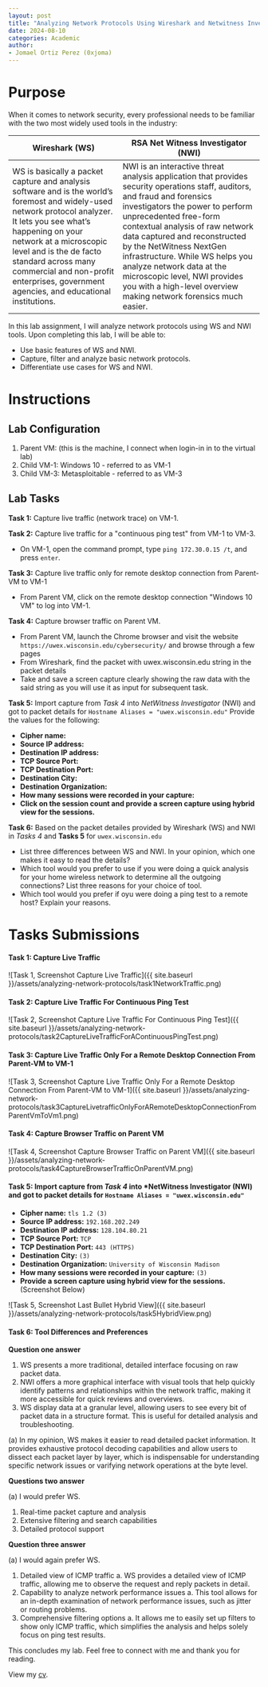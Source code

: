 ```yaml
---
layout: post
title: "Analyzing Network Protocols Using Wireshark and Netwitness Investigator"
date: 2024-08-10
categories: Academic
author:
- Jomael Ortiz Perez (0xjoma)
---
```


# Purpose
When it comes to network security, every professional needs to be familiar with the two most widely used tools in the industry:

Wireshark (WS)| RSA Net Witness Investigator (NWI)
--- | --- |
WS is basically a packet capture and analysis software and is the world’s foremost and widely-used network protocol analyzer. It lets you see what’s happening on your network at a microscopic level and is the de facto standard across many commercial and non-profit enterprises, government agencies, and educational institutions. | NWI is an interactive threat analysis application that provides security operations staff, auditors, and fraud and forensics investigators the power to perform unprecedented free-form contextual analysis of raw network data captured and reconstructed by the NetWitness NextGen infrastructure. While WS helps you analyze network data at the microscopic level, NWI provides you with a high-level overview making network forensics much easier. |

In this lab assignment, I will analyze network protocols using WS and NWI tools. Upon completing this lab, I will be able to:

* Use basic features of WS and NWI.
* Capture, filter and analyze basic network protocols.
* Differentiate use cases for WS and NWI.

# Instructions
## Lab Configuration
1. Parent VM: (this is the machine, I connect when login-in in to the virtual lab)
2. Child VM-1: Windows 10 - referred to as VM-1
3. Child VM-3: Metasploitable - referred to as VM-3

## Lab Tasks
**Task 1:** Capture live traffic (network trace) on VM-1.

**Task 2:** Capture live traffic for a "continuous ping test" from VM-1 to VM-3.
* On VM-1, open the command prompt, type `ping 172.30.0.15 /t`, and press `enter`.

**Task 3:** Capture live traffic only for remote desktop connection from Parent-VM to VM-1
* From Parent VM, click on the remote desktop connection "Windows 10 VM" to log into VM-1.

**Task 4:** Capture browser traffic on Parent VM.
* From Parent VM, launch the Chrome browser and visit the website `https://uwex.wisconsin.edu/cybersecurity/` and browse through a few pages
* From Wireshark, find the packet with uwex.wisconsin.edu string in the packet details
* Take and save a screen capture clearly showing the raw data with the said string as you will use it as input for subsequent task.

**Task 5:** Import capture from *Task 4* into *NetWitness Investigator* (NWI) and got to packet details for `Hostname Aliases = "uwex.wisconsin.edu"`
Provide the values for the following:
* **Cipher name:**
* **Source IP address:**
* **Destination IP address:**
* **TCP Source Port:**
* **TCP Destination Port:**
* **Destination City:**
* **Destination Organization:**
* **How many sessions were recorded in your capture:**
* **Click on the session count and provide a screen capture using hybrid view for the sessions.**

**Task 6:** Based on the packet detailes provided by Wireshark (WS) and NWI in *Tasks 4* and **Tasks 5** for `uwex.wisconsin.edu`
* List three differences between WS and NWI. In your opinion, which one makes it easy to read the details?
* Which tool would you prefer to use if you were doing a quick analysis for your home wireless network to determine all the outgoing connections? List three reasons for your choice of tool.
* Which tool would you prefer if oyu were doing a ping test to a remote host? Explain your reasons.

# Tasks Submissions
#### Task 1: Capture Live Traffic

![Task 1, Screenshot Capture Live Traffic]({{ site.baseurl }}/assets/analyzing-network-protocols/task1NetworkTraffic.png)

#### Task 2: Capture Live Traffic For Continuous Ping Test

![Task 2, Screenshot Capture Live Traffic For Continuous Ping Test]({{ site.baseurl }}/assets/analyzing-network-protocols/task2CaptureLiveTrafficForAContinuousPingTest.png)

#### Task 3: Capture Live Traffic Only For a Remote Desktop Connection From Parent-VM to VM-1

![Task 3, Screenshot Capture Live Traffic Only For a Remote Desktop Connection From Parent-VM to VM-1]({{ site.baseurl }}/assets/analyzing-network-protocols/task3CaptureLivetrafficOnlyForARemoteDesktopConnectionFromParentVmToVm1.png)

#### Task 4: Capture Browser Traffic on Parent VM

![Task 4, Screenshot Capture Browser Traffic on Parent VM]({{ site.baseurl }}/assets/analyzing-network-protocols/task4CaptureBrowserTrafficOnParentVM.png)

#### Task 5: Import capture from *Task 4* into *NetWitness Investigator (NWI) and got to packet details for `Hostname Aliases = "uwex.wisconsin.edu"`

* **Cipher name:** `tls 1.2 (3)`
* **Source IP address:** `192.168.202.249`
* **Destination IP address:** `128.104.80.21`
* **TCP Source Port:** `TCP`
* **TCP Destination Port:** `443 (HTTPS)`
* **Destination City:** `(3)`
* **Destination Organization:** `University of Wisconsin Madison`
* **How many sessions were recorded in your capture:** `(3)`
* **Provide a screen capture using hybrid view for the sessions.** (Screenshot Below)

![Task 5, Screenshot Last Bullet Hybrid View]({{ site.baseurl }}/assets/analyzing-network-protocols/task5HybridView.png)

#### Task 6: Tool Differences and Preferences

**Question one answer**

1.  WS presents a more traditional, detailed interface focusing on raw packet data. 
2.	NWI offers a more graphical interface with visual tools that help quickly identify patterns and relationships within the network traffic, making it more accessible for quick reviews and overviews.
3.	WS display data at a granular level, allowing users to see every bit of packet data in a structure format. This is useful for detailed analysis and troubleshooting.

(a)	In my opinion, WS makes it easier to read detailed packet information. It provides exhaustive protocol decoding capabilities and allow users to dissect each packet layer by layer, which is indispensable for understanding specific network issues or varifying network operations at the byte level.

**Questions two answer**

(a)	I would prefer WS. 
1.	Real-time packet capture and analysis
2.	Extensive filtering and search capabilities
3.	Detailed protocol support

**Question three answer**

(a)	I would again prefer WS. 

1.	Detailed view of ICMP traffic
a.	WS provides a detailed view of ICMP traffic, allowing me to observe the request and reply packets in detail.
2.	Capability to analyze network performance issues
a.	This tool allows for an in-depth examination of network performance issues, such as jitter or routing problems.
3.	Comprehensive filtering options
a.	It allows me to easily set up filters to show only ICMP traffic, which simplifies the analysis and helps solely focus on ping test results.

This concludes my lab. Feel free to connect with me and thank you for reading.

View my <a class="page-link" href="https://jomaelortizperez.com/" target="_blank" rel="noopener noreferrer">cv</a>.